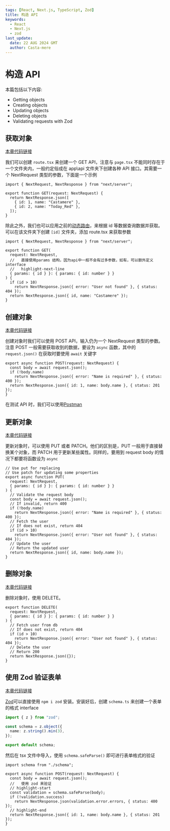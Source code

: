 ```yaml
---
tags: [React, Next.js, TypeScript, Zod]
title: 构造 API
keywords:
  - React
  - Next.js
  - zod
last_update:
  date: 22 AUG 2024 GMT
  author: Casta-mere
---
```


# 构造 API

本篇包括以下内容:

- Getting objects
- Creating objects
- Updating objects
- Deleting objects
- Validating requests with Zod

## 获取对象

[本章代码链接](https://github.com/Casta-mere/Dash-Board/tree/c171888895b2fdd671696e1b66efa83a6ef9f641)

我们可以创建 `route.tsx` 来创建一个 GET API，注意与 `page.tsx` 不能同时存在于一个文件夹内，一般约定俗成在 app\api 文件夹下创建各种 API 接口。其需要一个 NextRequest 类型的参数，下面是一个示例

```tsx showLineNumbers title="api/users/route.tsx"
import { NextRequest, NextResponse } from "next/server";

export function GET(request: NextRequest) {
  return NextResponse.json([
    { id: 1, name: "Castamere" },
    { id: 2, name: "Today_Red" },
  ]);
}
```

除此之外，我们也可以应用之前的[动态路由]，来根据 id 等数据查询数据并获取。可以在该文件夹下创建 `[id]` 文件夹，添加 route.tsx 来获取参数

```tsx showLineNumbers title="api/users/[id]/route.tsx"
import { NextRequest, NextResponse } from "next/server";

export function GET(
  request: NextRequest,
  //   直接使用params 结构，因为api中一般不会有过多参数，如有，可以额外定义interface
  //   highlight-next-line
  { params: { id } }: { params: { id: number } }
) {
  if (id > 10)
    return NextResponse.json({ error: "User not found" }, { status: 404 });
  return NextResponse.json({ id, name: "Castamere" });
}
```

## 创建对象

[本章代码链接](https://github.com/Casta-mere/Dash-Board/tree/69537f93966d47a77ad79f309a7e950f28f2cd22)

创建对象时我们可以使用 POST API，输入仍为一个 NextRequest 类型的参数。注意 POST 一般需要获取收到的数据，要设为 `async` 函数，其中的 `request.json()` 在获取时要使用 `await` 关键字

```tsx showLineNumbers title="api/users/route.tsx"
export async function POST(request: NextRequest) {
  const body = await request.json();
  if (!body.name)
    return NextResponse.json({ error: "Name is required" }, { status: 400 });
  return NextResponse.json({ id: 1, name: body.name }, { status: 201 });
}
```

在测试 API 时，我们可以使用[Postman]

## 更新对象

[本章代码链接](https://github.com/Casta-mere/Dash-Board/tree/7225a6b9d189ba9463dd5df72c517a7881f94489)

更新对象时，可以使用 PUT 或者 PATCH。他们的区别是，PUT 一般用于直接替换某个对象，而 PATCH 用于更新某些属性。同样的，要用到 request body 的情况下都要将函数设为 `async`

```tsx showLineNumbers title="api/users/[id]/route.tsx"
// Use put for replacing
// Use patch for updating some properties
export async function PUT(
  request: NextRequest,
  { params: { id } }: { params: { id: number } }
) {
  // Validate the request body
  const body = await request.json();
  // If invalid, return 400
  if (!body.name)
    return NextResponse.json({ error: "Name is required" }, { status: 400 });
  // Fetch the user
  // If does not exist, return 404
  if (id > 10)
    return NextResponse.json({ error: "User not found" }, { status: 404 });
  // Update the user
  // Return the updated user
  return NextResponse.json({ id, name: body.name });
}
```

## 删除对象

[本章代码链接](https://github.com/Casta-mere/Dash-Board/tree/636160203b70da2758e8486de5b7ddff169b791e)

删除对象时，使用 DELETE。

```tsx showLineNumbers title="api/users/[id]/route.tsx"
export function DELETE(
  request: NextRequest,
  { params: { id } }: { params: { id: number } }
) {
  // Fetch user from db
  // If does not exist, return 404
  if (id > 10)
    return NextResponse.json({ error: "User not found" }, { status: 404 });
  // Delete the user
  // Return 200
  return NextResponse.json({});
}
```

## 使用 Zod 验证表单

[本章代码链接](https://github.com/Casta-mere/Dash-Board/tree/5de7e7554efe62f75effc53be592939a3071a33c)

[Zod]可以直接使用 `npm i zod` 安装。安装好后，创建 `schema.ts` 来创建一个表单的格式 interface

```ts showLineNumbers showLineNumbers
import { z } from "zod";

const schema = z.object({
  name: z.string().min(3),
});

export default schema;
```

然后在 tsx 文件中导入，使用 `schema.safeParse()` 即可进行表单格式的验证

```tsx showLineNumbers title="api/users/route.tsx"
import schema from "./schema";

export async function POST(request: NextRequest) {
  const body = await request.json();
  //   使用 zod 来验证
  // highlight-start
  const validation = schema.safeParse(body);
  if (!validation.success)
    return NextResponse.json(validation.error.errors, { status: 400 });
  // highlight-end
  return NextResponse.json({ id: 1, name: body.name }, { status: 201 });
}
```

[动态路由]: /docs/React/Next/Routing#动态路由
[Postman]: https://www.postman.com/
[Zod]: https://zod.dev/

